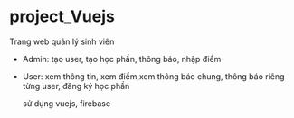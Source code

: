 ﻿# project_Vuejs

Trang web quản lý sinh viên
+ Admin: tạo user, tạo học phần, thông báo, nhập điểm
+ User: xem thông tin, xem điểm,xem thông báo chung, thông báo riêng từng user, đăng ký học phần

  sử dụng vuejs, firebase
